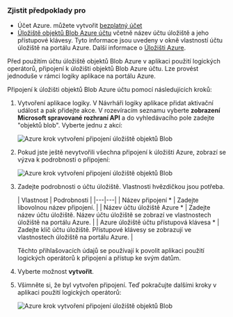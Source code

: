 ### <a name="prerequisites"></a>Zjistit předpoklady pro
- Účet Azure. můžete vytvořit [bezplatný účet](https://azure.microsoft.com/free)
- [Úložiště objektů Blob Azure účtu](../articles/storage/storage-create-storage-account.md) včetně název účtu úložiště a jeho přístupové klávesy. Tyto informace jsou uvedeny v okně vlastností účtu úložiště na portálu Azure. Další informace o [Úložišti Azure](../articles/storage/storage-introduction.md).

Před použitím účtu úložiště objektů Blob Azure v aplikaci použití logických operátorů, připojení k úložišti objektů Blob Azure účtu. Lze provést jednoduše v rámci logiky aplikace na portálu Azure.  

Připojení k úložišti objektů Blob Azure účtu pomocí následujících kroků:  

1. Vytvoření aplikace logiky. V Návrháři logiky aplikace přidat aktivační událost a pak přidejte akce. V rozevíracím seznamu vyberte **zobrazení Microsoft spravované rozhraní API** a do vyhledávacího pole zadejte "objektů blob". Vyberte jednu z akcí:  

    ![Azure krok vytvoření připojení úložiště objektů Blob](./media/connectors-create-api-azureblobstorage/azureblobstorage-1.png)  

2. Pokud jste ještě nevytvořili všechna připojení k úložišti Azure, zobrazí se výzva k podrobnosti o připojení:   

    ![Azure krok vytvoření připojení úložiště objektů Blob](./media/connectors-create-api-azureblobstorage/connection-details.png)  

3. Zadejte podrobnosti o účtu úložiště. Vlastnosti hvězdičkou jsou potřeba.

    | Vlastnost | Podrobnosti |
|---|---|
| Název připojení * | Zadejte libovolnou název připojení. |
| Název účtu úložiště Azure * | Zadejte název účtu úložiště. Název účtu úložiště se zobrazí ve vlastnostech úložiště na portálu Azure. |
| Azure úložiště účtu přístupová klávesa * | Zadejte klíč účtu úložiště. Přístupové klávesy se zobrazují ve vlastnostech úložiště na portálu Azure. |

    Těchto přihlašovacích údajů se používají k povolit aplikaci použití logických operátorů k připojení a přístup ke svým datům. 

4. Vyberte možnost **vytvořit**.

5. Všimněte si, že byl vytvořen připojení. Teď pokračujte dalšími kroky v aplikaci použití logických operátorů: 

    ![Azure krok vytvoření připojení úložiště objektů Blob](./media/connectors-create-api-azureblobstorage/azureblobstorage-3.png)  
